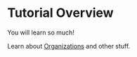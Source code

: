 # Tutorial Overview

You will learn so much!

Learn about [Organizations](organizations.md) and other stuff.
